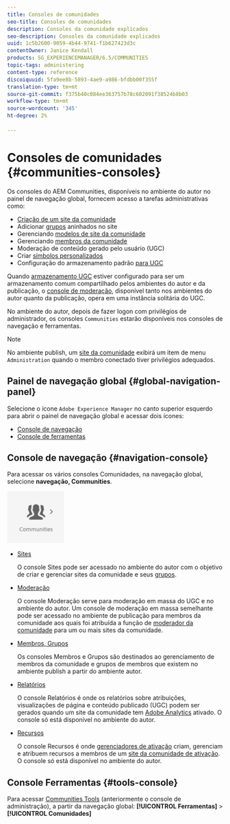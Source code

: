 ```yaml
---
title: Consoles de comunidades
seo-title: Consoles de comunidades
description: Consoles da comunidade explicados
seo-description: Consoles da comunidade explicados
uuid: 1c5b2600-9059-4b44-9741-f1b627423d3c
contentOwner: Janice Kendall
products: SG_EXPERIENCEMANAGER/6.5/COMMUNITIES
topic-tags: administering
content-type: reference
discoiquuid: 5fa9ee8b-5893-4ae9-a986-bfdbb00f355f
translation-type: tm+mt
source-git-commit: f375b40c084ee363757b78c602091f38524b8b03
workflow-type: tm+mt
source-wordcount: '345'
ht-degree: 2%

---
```



# Consoles de comunidades {#communities-consoles}

Os consoles do AEM Communities, disponíveis no ambiente do autor no painel de navegação global, fornecem acesso a tarefas administrativas como:

* [Criação de um site da comunidade](sites-console.md)
* Adicionar [grupos](groups.md) aninhados no site
* Gerenciando [modelos de site da comunidade](sites.md)
* Gerenciando [membros da comunidade](members.md)
* [](moderate-ugc.md) Moderação de conteúdo gerado pelo usuário (UGC)
* Criar [símbolos personalizados](badges.md)
* Configuração do armazenamento padrão [para UGC](srp-config.md)

Quando [armazenamento UGC](working-with-srp.md) estiver configurado para ser um armazenamento comum compartilhado pelos ambientes do autor e da publicação, o [console de moderação](moderation.md), disponível tanto nos ambientes do autor quanto da publicação, opera em uma instância solitária do UGC.

No ambiente do autor, depois de fazer logon com privilégios de administrador, os consoles `Communities` estarão disponíveis nos consoles de navegação e ferramentas.

>[!NOTE]
>
>No ambiente publish, um [site da comunidade](sites-console.md) exibirá um item de menu `Administration` quando o membro conectado tiver privilégios adequados.

## Painel de navegação global {#global-navigation-panel}

Selecione o ícone `Adobe Experience Manager` no canto superior esquerdo para abrir o painel de navegação global e acessar dois ícones:

* [Console de navegação](#navigation-console)
* [Console de ferramentas](tools.md)

## Console de navegação {#navigation-console}

Para acessar os vários consoles Comunidades, na navegação global, selecione **navegação, Communities**.

![comunidades](assets/communities.png)

* [Sites](sites-console.md)

   O console Sites pode ser acessado no ambiente do autor com o objetivo de criar e gerenciar sites da comunidade e seus [grupos](groups.md).

* [Moderação](moderation.md)

   O console Moderação serve para moderação em massa do UGC e no ambiente do autor. Um console de moderação em massa semelhante pode ser acessado no ambiente de publicação para membros da comunidade aos quais foi atribuída a função de [moderador da comunidade](users.md#publishenvironmentusersandgroups) para um ou mais sites da comunidade.

* [Membros, Grupos](members.md)

   Os consoles Membros e Grupos são destinados ao gerenciamento de membros da comunidade e grupos de membros que existem no ambiente publish a partir do ambiente autor.

* [Relatórios](reports.md)

   O console Relatórios é onde os relatórios sobre atribuições, visualizações de página e conteúdo publicado (UGC) podem ser gerados quando um site da comunidade tem [Adobe Analytics](sites-console.md#analytics) ativado. O console só está disponível no ambiente do autor.

* [Recursos](resources.md)

   O console Recursos é onde [gerenciadores de ativação](enablement.md#communitymanagers) criam, gerenciam e atribuem recursos a membros de um [site da comunidade de ativação](overview.md#enablement-community). O console só está disponível no ambiente do autor.

## Console Ferramentas {#tools-console}

Para acessar [Communities Tools](tools.md) (anteriormente o console de administração), a partir da navegação global: **[!UICONTROL Ferramentas]** > **[!UICONTROL Comunidades]**
